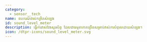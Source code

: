 ```yaml
---
category: 
  - sensor__tech
name: ឧបករណ៍វាស់កម្រិតសំឡេង
id: sound_level_meter
description: ធ្វើការវាស់វែងសូរស័ព្ទ ដែលជាធម្មតាភាគច្រើនសម្រាប់វាស់ការបំពុលដោយសំឡេង។
icon: /dtpr-icons/sound_level_meter.svg
---
```


